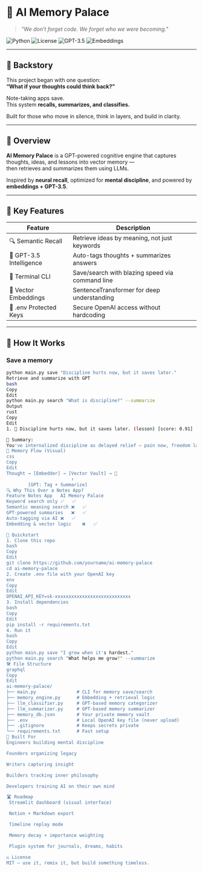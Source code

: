 # 🧠 AI Memory Palace

> _"We don’t forget code. We forget who we were becoming."_

![Python](https://img.shields.io/badge/python-3.10-blue)
![License](https://img.shields.io/badge/license-MIT-green)
![GPT-3.5](https://img.shields.io/badge/GPT-powered-brightgreen)
![Embeddings](https://img.shields.io/badge/semantic-memory-orange)

---

## 📖 Backstory

This project began with one question:  
**“What if your thoughts could think back?”**

Note-taking apps save.  
This system **recalls, summarizes, and classifies.**

Built for those who move in silence, think in layers, and build in clarity.

---

## 📌 Overview

**AI Memory Palace** is a GPT-powered cognitive engine that captures thoughts, ideas, and lessons into vector memory —  
then retrieves and summarizes them using LLMs.

Inspired by **neural recall**, optimized for **mental discipline**, and powered by **embeddings + GPT-3.5**.

---

## 🔧 Key Features

| Feature                    | Description                                          |
|----------------------------|------------------------------------------------------|
| 🔍 Semantic Recall         | Retrieve ideas by meaning, not just keywords         |
| 🧠 GPT-3.5 Intelligence    | Auto-tags thoughts + summarizes answers              |
| 🧰 Terminal CLI            | Save/search with blazing speed via command line     |
| 🧬 Vector Embeddings       | SentenceTransformer for deep understanding           |
| 🔐 .env Protected Keys     | Secure OpenAI access without hardcoding              |

---

## 🧠 How It Works

### Save a memory

```bash
python main.py save "Discipline hurts now, but it saves later."
Retrieve and summarize with GPT
bash
Copy
Edit
python main.py search "What is discipline?" --summarize
Output
rust
Copy
Edit
1. 🧠 Discipline hurts now, but it saves later. (lesson) [score: 0.91]

🧠 Summary:
You've internalized discipline as delayed relief — pain now, freedom later.
🧪 Memory Flow (Visual)
css
Copy
Edit
Thought → [Embedder] → [Vector Vault] → 🧠
                        ↑
        [GPT: Tag + Summarize]
🔍 Why This Over a Notes App?
Feature	Notes App	AI Memory Palace
Keyword search only	✅	✅
Semantic meaning search	❌	✅
GPT-powered summaries	❌	✅
Auto-tagging via AI	❌	✅
Embedding & vector logic	❌	✅

🚀 Quickstart
1. Clone this repo
bash
Copy
Edit
git clone https://github.com/yourname/ai-memory-palace
cd ai-memory-palace
2. Create .env file with your OpenAI key
env
Copy
Edit
OPENAI_API_KEY=sk-xxxxxxxxxxxxxxxxxxxxxxxxxxxx
3. Install dependencies
bash
Copy
Edit
pip install -r requirements.txt
4. Run it
bash
Copy
Edit
python main.py save "I grow when it's hardest."
python main.py search "What helps me grow?" --summarize
🛠 File Structure
graphql
Copy
Edit
ai-memory-palace/
├── main.py               # CLI for memory save/search
├── memory_engine.py      # Embedding + retrieval logic
├── llm_classifier.py     # GPT-based memory categorizer
├── llm_summarizer.py     # GPT-based memory summarizer
├── memory_db.json        # Your private memory vault
├── .env                  # Local OpenAI key file (never upload)
├── .gitignore            # Keeps secrets private
└── requirements.txt      # Fast setup
🧬 Built For
Engineers building mental discipline

Founders organizing legacy

Writers capturing insight

Builders tracking inner philosophy

Developers training AI on their own mind

🛣 Roadmap
 Streamlit dashboard (visual interface)

 Notion + Markdown export

 Timeline replay mode

 Memory decay + importance weighting

 Plugin system for journals, dreams, habits

⚖️ License
MIT — use it, remix it, but build something timeless.

